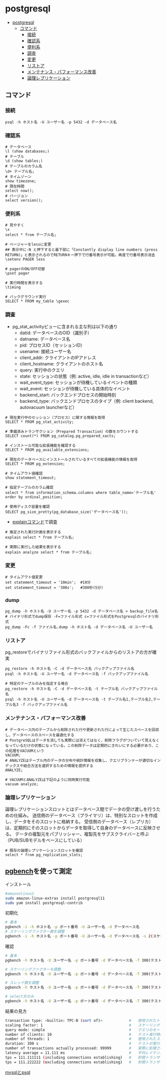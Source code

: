 # postgresql

- [postgresql](#postgresql)
  - [コマンド](#コマンド)
    - [接続](#接続)
    - [確認系](#確認系)
    - [便利系](#便利系)
    - [調査](#調査)
    - [変更](#変更)
    - [リストア](#リストア)
    - [メンテナンス・パフォーマンス改善](#メンテナンスパフォーマンス改善)
    - [論理レプリケーション](#論理レプリケーション)

## コマンド

### 接続

```psql
psql -h ホスト名 -U ユーザー名 -p 5432 -d データベース名
```

### 確認系

```psql
# データベース
\l (show databases;)
# テーブル
\d (show tables;)
# テーブルのカラム名
\d+ テーブル名;
# タイムゾーン
show timezone;
# 現在時間
select now();
# バージョン
select version();
```

### 便利系

```psql
# 見やすく
\x
select * from テーブル名;

# ページャーをlessに変更
## 表示中に-N と押下すると最下部に「Constantly display line numbers (press RETURN)」と表示されるのでRETURNキー押下で行番号表示が可能。再度で行番号表示消去
\setenv PAGER less 

# pagerのON/OFF切替
\pset pager

# 実行時間を表示する
\timing

# バックグラウンド実行
SELECT * FROM my_table \gexec
```

### 調査

- pg_stat_activityビューに含まれる主な列は以下の通り
  - datid: データベースのOID（識別子）
  - datname: データベース名
  - pid: プロセスID（セッションID）
  - usename: 接続ユーザー名
  - client_addr: クライアントのIPアドレス
  - client_hostname: クライアントのホスト名
  - query: 実行中のクエリ
  - state: セッションの状態（例: active, idle, idle in transactionなど）
  - wait_event_type: セッションが待機しているイベントの種類
  - wait_event: セッションが待機している具体的なイベント
  - backend_start: バックエンドプロセスの開始時刻
  - backend_type: バックエンドプロセスのタイプ（例: client backend, autovacuum launcherなど）

```psql
# 現在実行中のセッション（プロセス）に関する情報を取得
SELECT * FROM pg_stat_activity;

# 準備済みトランザクション（Prepared Transaction）の数をカウントする
SELECT count(*) FROM pg_catalog.pg_prepared_xacts;

# インストール可能な拡張機能を確認する
SELECT * FROM pg_available_extensions;

# 現在のデータベースにインストールされているすべての拡張機能の情報を取得
SELECT * FROM pg_extension;

# タイムアウト値確認
show statement_timeout;

# 指定テーブルのカラム確認
select * from information_schema.columns where table_name='テーブル名' order by ordinal_position;

# 使用ディスク容量を確認
SELECT pg_size_pretty(pg_database_size('データベース名'));
```

- [explainコマンド](https://postgresweb.com/post-4047)で調査

 ```psql
# 推定された実行計画を表示する
explain select * from テーブル名;

# 実際に実行した結果を表示する
explain analyze select * from テーブル名; 
```

### 変更

```psql
# タイムアウト値変更
set statement_timeout = '10min';  #10分
set statement_timeout = '300s';   #300秒(5分)
```

### dump

```psql
pg_dump -h ホスト名 -U ユーザー名 -p 5432 -d データベース名 > backup_file名
# バイナリ形式でdump保存 -F=ファイル形式 c=ファイル形式をPostgresqlのバイナリ形式
pg_dump -Fc -f ファイル名.dump -h ホスト名 -d データベース名 -U ユーザー名
```

### リストア

pg_restoreでバイナリファイル形式のバックファイルからのリストアの方が確実

```psql
pg_restore -h ホスト名 -C -d データベース名 バックアップファイル名
psql -h ホスト名 -U ユーザー名 -d データベース名 -f バックアップファイル名

# 特定のテーブルのみを指定する場合
pg_restore -h ホスト名 -C -d データベース名 -t テーブル名 バックアップファイル名
psql -h ホスト名 -U ユーザー名 -d データベース名 -t テーブル名1,テーブル名2,テーブル名3 -f バックアップファイル名
```

### メンテナンス・パフォーマンス改善

```psql
# データベース内のテーブルから削除された行や更新された行によって生じたスペースを回収し、データベースのスペースを最適化する
# PostgreSQLはデータを消しても実際には消えてはなく、削除フラグがついていて見えなくなっているだけの状態になっている。この削除データは定期的にきれいにする必要があり、この処理をVACUUMという
VACUUM;
# ANALYZEはテーブル内のデータの分布や統計情報を収集し、クエリプランナーが適切なインデックスや結合方法を選択するための情報を提供する
ANALYZE;

# VACUUMとANALYZEは下記のように同時実行可能
vacuum analyze;
```

### 論理レプリケーション

論理レプリケーションスロットとはデータベース間でデータの受け渡しを行うための仕組み。
送信側のデータベース（プライマリ）は、特別なスロットを作成し、データをそのスロットに格納する。
受信側のデータベース（レプリカ）は、定期的にそのスロットからデータを取得して自身のデータベースに反映させる。
データの複製元をパブリッシャー、複製先をサブスクライバーと呼ぶ（PUB/SUBモデルをベースにしている）

```psql
# 既存の論理レプリケーションスロットを確認
select * from pg_replication_slots;
```

## [pgbench](https://www.postgresql.org/docs/current/pgbench.html)を使って測定

インストール

```sh
#amazonlinux2
sudo amazon-linux-extras install postgresql11
sudo yum install postgresql-contrib
```

初期化

```sh
# 基本
pgbench -i -h ホスト名 -p ポート番号 -U ユーザー名 -d データベース名
# スケーリングファクター数を調整
pgbench -i -h ホスト名 -p ポート番号 -U ユーザー名 -d データベース名 -s 2(スケーリングファクター数。デフォルトは1)
```

確認

```sh
# 基本
pgbench -h ホスト名 -U ユーザー名 -p ポート番号 -d データベース名 -T 300(テストしたい期間秒数) -c 10(想定クライアント数)

# スケーリングファクターを調整
pgbench -h ホスト名 -U ユーザー名 -p ポート番号 -d データベース名 -T 300(テストしたい期間秒数) -c 10(想定クライアント数) -s 10(スケーリングファクター)

# スレッド数を調整
pgbench -h ホスト名 -U ユーザー名 -p ポート番号 -d データベース名 -T 300(テストしたい期間秒数) -c 10(想定クライアント数) -j 2(スレッド数)

# select文のみ
pgbench -h ホスト名 -U ユーザー名 -p ポート番号 -d データベース名 -T 300(テストしたい期間秒数) -c 10(想定クライアント数) -S
```

結果の見方

```sh
transaction type: <builtin: TPC-B (sort of)>            #   使用されたトランザクションのタイプ
scaling factor: 1                                       #   スケーリングファクター(テストデータの量を調整するための指標)
query mode: simple                                      #   クエリのモード
number of clients: 10                                   #   テスト実行時のクライアント数
number of threads: 1                                    #   使用されたスレッド数
duration: 300 s                                         #   テストが実行された期間（秒単位）
number of transactions actually processed: 99999        #   実際に処理されたトランザクション数
latency average = 11.111 ms                             #   平均レイテンシ（遅延時間/ミリ秒単位）
tps = 111.111111 (including connections establishing)   #   秒間トランザクション数（TPS/接続確立を含む場合の値)
tps = 111.222222 (excluding connections establishing)   #   秒間トランザクション数（TPS/接続確立を除いた場合の値）
```

[mysqlとpsql](https://qiita.com/aosho235/items/c657e2fcd15fa0647471)
